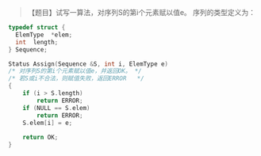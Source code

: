 >【题目】试写一算法，对序列S的第i个元素赋以值e。
序列的类型定义为：
```c
typedef struct {
  ElemType  *elem;
  int  length;
} Sequence;
```

```c++
Status Assign(Sequence &S, int i, ElemType e) 
/* 对序列S的第i个元素赋以值e，并返回OK。 */
/* 若S或i不合法，则赋值失败，返回ERROR   */
{
    if (i > S.length)
        return ERROR;
    if (NULL == S.elem)
        return ERROR;
    S.elem[i] = e;
    
    return OK;
}
```
